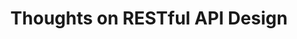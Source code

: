 ---
layout: guideline
title: Thoughts on RESTful API Design
permalink: /design/guidelines/redhat-thoughts-on-restful-api-design
sort: Red Hat_Thoughts on RESTful API Design
guideline_id: redhat-thoughts-on-restful-api-design
guideline_title: Thoughts on RESTful API Design
guideline_type: website
guideline_url: 'http://restful-api-design.readthedocs.io/en/latest/'
guideline_company: Red Hat
guideline_companyLogoUrl: /media/logos/redhat.png
guideline_companyUrl: 'https://www.redhat.com/'
guideline_authors:
  - name: Geert Jansen
    twitter: 1geertj
guideline_date: 2012-11-15T00:00:00.000Z
guideline_reviewDate: 2016-08-18T00:00:00.000Z
topics:
  - topic_id: asynchronicity
    topic_category: Asynchronicity
    topic_name: Asynchronicity
    topic_description: How to handle long operations
    topic__links:
      self:
        href: /design/topics/asynchronicity
      topicGuidelines:
        href: /design/topics/asynchronicity/guidelines
    references:
      - name: Asynchronous Requests
        url: 'http://restful-api-design.readthedocs.io/en/latest/methods.html#asynchronous-requests'
  - topic_id: collection-filtering
    topic_category: Collection Resources
    topic_name: Filtering
    topic_description: How to select some resources in a collection
    topic__links:
      self:
        href: /design/topics/collection-filtering
      topicGuidelines:
        href: /design/topics/collection-filtering/guidelines
    references: null
  - topic_id: collection-pagination
    topic_category: Collection Resources
    topic_name: Pagination
    topic_description: How to retrieve a range of resources in a collection
    topic__links:
      self:
        href: /design/topics/collection-pagination
      topicGuidelines:
        href: /design/topics/collection-pagination/guidelines
    references:
      - name: Ranges Pagination
        url: 'http://restful-api-design.readthedocs.io/en/latest/methods.html#ranges-pagination'
  - topic_id: collection-retrieve
    topic_category: Collection Resources
    topic_name: Retrieve a collection
    topic_description: How to get a collection or resources
    topic__links:
      self:
        href: /design/topics/collection-retrieve
      topicGuidelines:
        href: /design/topics/collection-retrieve/guidelines
    references:
      - name: Methods
        url: 'http://restful-api-design.readthedocs.io/en/latest/methods.html'
  - topic_id: collection
    topic_category: Collection Resources
    topic_name: Collection
    topic_description: What is a collection (set) of resources
    topic__links:
      self:
        href: /design/topics/collection
      topicGuidelines:
        href: /design/topics/collection/guidelines
    references:
      - name: URLs
        url: 'http://restful-api-design.readthedocs.io/en/latest/urls.html'
  - topic_id: data-format
    topic_category: Data
    topic_name: Data format
    topic_description: which data format use
    topic__links:
      self:
        href: /design/topics/data-format
      topicGuidelines:
        href: /design/topics/data-format/guidelines
    references:
      - name: Resource Data
        url: 'http://restful-api-design.readthedocs.io/en/latest/resources.html#resource-data'
  - topic_id: documentation
    topic_category: Miscellaneous
    topic_name: Documentation
    topic_description: How to produce and/or propose API documentation
    topic__links:
      self:
        href: /design/topics/documentation
      topicGuidelines:
        href: /design/topics/documentation/guidelines
    references:
      - name: Forms
        quote: '... without referring to external documentation, an API user does not know what data to provide to operations that take input.'
        url: 'http://restful-api-design.readthedocs.io/en/latest/forms.html'
  - topic_id: guiding-input
    topic_category: Miscellaneous
    topic_name: Guiding inputs
    topic_description: How to help consumers or end user to input relevant data
    topic__links:
      self:
        href: /design/topics/guiding-input
      topicGuidelines:
        href: /design/topics/guiding-input/guidelines
    references:
      - name: Forms
        quote: '... without referring to external documentation, an API user does not know what data to provide to operations that take input.'
        url: 'http://restful-api-design.readthedocs.io/en/latest/forms.html'
  - topic_id: http-content-negotiation
    topic_category: HTTP Protocol
    topic_name: Content negociation and media types
    topic_description: 'How to describe your API data format and/or propose different formats (like json, yaml, xml atom, ...)'
    topic__links:
      self:
        href: /design/topics/http-content-negotiation
      topicGuidelines:
        href: /design/topics/http-content-negotiation/guidelines
    references:
      - name: Representations
        url: 'http://restful-api-design.readthedocs.io/en/latest/resources.html#representations'
      - name: Content-Types
        url: 'http://restful-api-design.readthedocs.io/en/latest/resources.html#content-types'
  - topic_id: http-headers
    topic_category: HTTP Protocol
    topic_name: HTTP Headers
    topic_description: How to use standard or custom HTTP headers
    topic__links:
      self:
        href: /design/topics/http-headers
      topicGuidelines:
        href: /design/topics/http-headers/guidelines
    references:
      - name: Link Headers
        url: 'http://restful-api-design.readthedocs.io/en/latest/methods.html#link-headers'
  - topic_id: http-status-405
    topic_category: HTTP Status
    topic_name: HTTP Status 405
    topic_description: When to use HTTP status 405
    topic__links:
      self:
        href: /design/topics/http-status-405
      topicGuidelines:
        href: /design/topics/http-status-405/guidelines
    references:
      - name: Methods
        url: 'http://restful-api-design.readthedocs.io/en/latest/methods.html'
  - topic_id: http-methods-delete
    topic_category: HTTP Methods
    topic_name: DELETE
    topic_description: When to use HTTP method DELETE
    topic__links:
      self:
        href: /design/topics/http-methods-delete
      topicGuidelines:
        href: /design/topics/http-methods-delete/guidelines
    references:
      - name: Methods
        url: 'http://restful-api-design.readthedocs.io/en/latest/methods.html'
  - topic_id: http-methods-get
    topic_category: HTTP Methods
    topic_name: GET
    topic_description: When to use HTTP method GET
    topic__links:
      self:
        href: /design/topics/http-methods-get
      topicGuidelines:
        href: /design/topics/http-methods-get/guidelines
    references:
      - name: Methods
        url: 'http://restful-api-design.readthedocs.io/en/latest/methods.html'
  - topic_id: http-methods-head
    topic_category: HTTP Methods
    topic_name: HEAD
    topic_description: When to use HTTP method HEAD
    topic__links:
      self:
        href: /design/topics/http-methods-head
      topicGuidelines:
        href: /design/topics/http-methods-head/guidelines
    references:
      - name: Methods
        url: 'http://restful-api-design.readthedocs.io/en/latest/methods.html'
  - topic_id: http-methods-options
    topic_category: HTTP Methods
    topic_name: OPTIONS
    topic_description: When to use HTTP method OPTION
    topic__links:
      self:
        href: /design/topics/http-methods-options
      topicGuidelines:
        href: /design/topics/http-methods-options/guidelines
    references:
      - name: Methods
        url: 'http://restful-api-design.readthedocs.io/en/latest/methods.html'
  - topic_id: http-methods-patch
    topic_category: HTTP Methods
    topic_name: PATCH
    topic_description: When to use HTTP method PATCH
    topic__links:
      self:
        href: /design/topics/http-methods-patch
      topicGuidelines:
        href: /design/topics/http-methods-patch/guidelines
    references:
      - name: Methods
        url: 'http://restful-api-design.readthedocs.io/en/latest/methods.html'
  - topic_id: http-methods-post
    topic_category: HTTP Methods
    topic_name: POST
    topic_description: When to use HTTP method POST
    topic__links:
      self:
        href: /design/topics/http-methods-post
      topicGuidelines:
        href: /design/topics/http-methods-post/guidelines
    references:
      - name: Methods
        url: 'http://restful-api-design.readthedocs.io/en/latest/methods.html'
  - topic_id: http-methods-put
    topic_category: HTTP Methods
    topic_name: PUT
    topic_description: When to use HTTP method PUT
    topic__links:
      self:
        href: /design/topics/http-methods-put
      topicGuidelines:
        href: /design/topics/http-methods-put/guidelines
    references:
      - name: Methods
        url: 'http://restful-api-design.readthedocs.io/en/latest/methods.html'
  - topic_id: http-methods
    topic_category: HTTP Methods
    topic_name: HTTP methods
    topic_description: General information about HTTP methods usage
    topic__links:
      self:
        href: /design/topics/http-methods
      topicGuidelines:
        href: /design/topics/http-methods/guidelines
    references:
      - name: Methods
        url: 'http://restful-api-design.readthedocs.io/en/latest/methods.html'
  - topic_id: hypermedia-read
    topic_category: Hypermedia
    topic_name: Hypermedia (read)
    topic_description: How to use hypermedia to read data
    topic__links:
      self:
        href: /design/topics/hypermedia-read
      topicGuidelines:
        href: /design/topics/hypermedia-read/guidelines
    references:
      - name: REST Metadata
        url: 'http://restful-api-design.readthedocs.io/en/latest/resources.html#rest-metadata'
      - name: Link Headers
        url: 'http://restful-api-design.readthedocs.io/en/latest/methods.html#link-headers'
      - name: Relationships
        url: 'http://restful-api-design.readthedocs.io/en/latest/relationships.html'
  - topic_id: hypermedia-write
    topic_category: Hypermedia
    topic_name: Hypermedia (write)
    topic_description: How to use hypermedia to write data
    topic__links:
      self:
        href: /design/topics/hypermedia-write
      topicGuidelines:
        href: /design/topics/hypermedia-write/guidelines
    references:
      - name: Forms
        quote: '... without referring to external documentation, an API user does not know what data to provide to operations that take input.'
        url: 'http://restful-api-design.readthedocs.io/en/latest/forms.html'
  - topic_id: hypermedia
    topic_category: Hypermedia
    topic_name: Hypermedia
    topic_description: How to use hypermedia
    topic__links:
      self:
        href: /design/topics/hypermedia
      topicGuidelines:
        href: /design/topics/hypermedia/guidelines
    references:
      - name: REST Metadata
        url: 'http://restful-api-design.readthedocs.io/en/latest/resources.html#rest-metadata'
      - name: Link Headers
        url: 'http://restful-api-design.readthedocs.io/en/latest/methods.html#link-headers'
      - name: Relationships
        url: 'http://restful-api-design.readthedocs.io/en/latest/relationships.html'
  - topic_id: notifications-server-events
    topic_category: Asynchronicity
    topic_name: Notifying API consumers
    topic_description: How to send events or notifications to API consumers
    topic__links:
      self:
        href: /design/topics/notifications-server-events
      topicGuidelines:
        href: /design/topics/notifications-server-events/guidelines
    references:
      - name: Notifications
        url: 'http://restful-api-design.readthedocs.io/en/latest/methods.html#notifications'
  - topic_id: resource-action
    topic_category: Resources
    topic_name: Action resource
    topic_description: How to use action resource (e.g. resources like /cancel or /approve)
    topic__links:
      self:
        href: /design/topics/resource-action
      topicGuidelines:
        href: /design/topics/resource-action/guidelines
    references:
      - name: Actions
        url: 'http://restful-api-design.readthedocs.io/en/latest/methods.html#actions'
  - topic_id: resource-creation
    topic_category: Resources
    topic_name: Create resource
    topic_description: How to create resources
    topic__links:
      self:
        href: /design/topics/resource-creation
      topicGuidelines:
        href: /design/topics/resource-creation/guidelines
    references:
      - name: Methods
        url: 'http://restful-api-design.readthedocs.io/en/latest/methods.html'
  - topic_id: resource-deletion
    topic_category: Resources
    topic_name: Delete resource
    topic_description: How to delete resources
    topic__links:
      self:
        href: /design/topics/resource-deletion
      topicGuidelines:
        href: /design/topics/resource-deletion/guidelines
    references:
      - name: Methods
        url: 'http://restful-api-design.readthedocs.io/en/latest/methods.html'
  - topic_id: resource-id
    topic_category: Resources
    topic_name: Resource ID
    topic_description: What is a resource ID and/or how it's built
    topic__links:
      self:
        href: /design/topics/resource-id
      topicGuidelines:
        href: /design/topics/resource-id/guidelines
    references:
      - name: REST Metadata
        url: 'http://restful-api-design.readthedocs.io/en/latest/resources.html#rest-metadata'
  - topic_id: resource-update-partial
    topic_category: Resources
    topic_name: Update resource partially
    topic_description: How to udate partially a resource
    topic__links:
      self:
        href: /design/topics/resource-update-partial
      topicGuidelines:
        href: /design/topics/resource-update-partial/guidelines
    references:
      - name: PATCH vs PUT
        url: 'http://restful-api-design.readthedocs.io/en/latest/methods.html#patch-vs-put'
  - topic_id: resource-relationships
    topic_category: Resources
    topic_name: Relationships
    topic_description: How to define and use relations between resources
    topic__links:
      self:
        href: /design/topics/resource-relationships
      topicGuidelines:
        href: /design/topics/resource-relationships/guidelines
    references:
      - name: Relationships
        url: 'http://restful-api-design.readthedocs.io/en/latest/relationships.html'
  - topic_id: resource-retrieve
    topic_category: Resources
    topic_name: Retrieve resource
    topic_description: How to retrieve a resource
    topic__links:
      self:
        href: /design/topics/resource-retrieve
      topicGuidelines:
        href: /design/topics/resource-retrieve/guidelines
    references:
      - name: Methods
        url: 'http://restful-api-design.readthedocs.io/en/latest/methods.html'
  - topic_id: resource-update
    topic_category: Resources
    topic_name: Update resource
    topic_description: How to update a resource
    topic__links:
      self:
        href: /design/topics/resource-update
      topicGuidelines:
        href: /design/topics/resource-update/guidelines
    references:
      - name: Methods
        url: 'http://restful-api-design.readthedocs.io/en/latest/methods.html'
  - topic_id: resource-url-format
    topic_category: Resources
    topic_name: URL format
    topic_description: How to design URLs
    topic__links:
      self:
        href: /design/topics/resource-url-format
      topicGuidelines:
        href: /design/topics/resource-url-format/guidelines
    references:
      - name: URLs
        url: 'http://restful-api-design.readthedocs.io/en/latest/urls.html'
  - topic_id: resource
    topic_category: Resources
    topic_name: Resource
    topic_description: General informations about resources
    topic__links:
      self:
        href: /design/topics/resource
      topicGuidelines:
        href: /design/topics/resource/guidelines
    references:
      - name: Resources
        url: 'http://restful-api-design.readthedocs.io/en/latest/resources.html'
      - name: URLs
        url: 'http://restful-api-design.readthedocs.io/en/latest/urls.html'
---